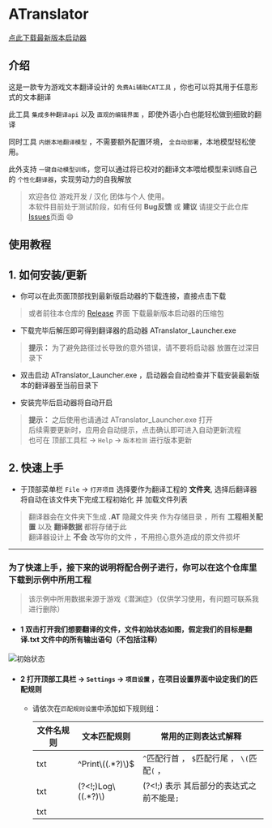 # ATranslator
 [点此下载最新版本启动器](https://github.com/MoyouDE/ATranslator-Homepage/releases/download/1.1.0/ATranslator_Launcher.zip)

## 介绍
这是一款专为游戏文本翻译设计的 ``免费Ai辅助CAT工具`` ，你也可以将其用于任意形式的文本翻译  

此工具 ``集成多种翻译api`` 以及 ``直观的编辑界面`` ，即使外语小白也能轻松做到细致的翻译  

同时工具 ``内嵌本地翻译模型`` ，不需要额外配置环境， ``全自动部署``，本地模型轻松使用。  

此外支持 ``一键自动模型训练``，您可以通过将已校对的翻译文本喂给模型来训练自己的 ``个性化翻译器``，实现劳动力的自我解放  

>欢迎各位 游戏开发 / 汉化 团体与个人 使用。  
>本软件目前处于测试阶段，如有任何 __Bug反馈__ 或 __建议__ 请提交于此仓库[Issues](https://github.com/MoyouDE/ATranslator-Homepage/issues)页面 :smile:

## 使用教程

## 1. 如何安装/更新
- 你可以在此页面顶部找到最新版启动器的下载连接，直接点击下载  
> 或者前往本仓库的 [Release](https://github.com/MoyouDE/ATranslator-Homepage/releases) 界面 下载最新版本启动器的压缩包

- 下载完毕后解压即可得到翻译器的启动器 ATranslator_Launcher.exe
> **提示：** 为了避免路径过长导致的意外错误，请不要将启动器 放置在过深目录下

- 双击启动 ATranslator_Launcher.exe ，启动器会自动检查并下载安装最新版本的翻译器至当前目录下  
  
- 安装完毕后启动器将自动开启
> **提示：** 之后使用也请通过  ATranslator_Launcher.exe 打开  
> 后续需要更新时，应用会自动提示，点击确认即可进入自动更新流程  
> 也可在 顶部工具栏 -> `Help` -> `版本检测` 进行版本更新

## 2. 快速上手
- 于顶部菜单栏 `File` -> `打开项目` 选择要作为翻译工程的 __文件夹__, 选择后翻译器将自动在该文件夹下完成工程初始化 并 加载文件列表
> 翻译器会在文件夹下生成 __.AT__ 隐藏文件夹 作为存储目录 ，所有 __工程相关配置__ 以及 __翻译数据__ 都将存储于此  
> 翻译器设计上 __不会__ 改写你的文件 ，不用担心意外造成的原文件损坏

---

###  为了快速上手，接下来的说明将配合例子进行，你可以在这个仓库里下载到示例中所用工程  
> 该示例中所用数据来源于游戏《潜渊症》（仅供学习使用，有问题可联系我进行删除）

- #### 1 双击打开我们想要翻译的文件，文件初始状态如图，假定我们的目标是翻译.txt 文件中的所有输出语句（不包括注释）

![初始状态](https://github.com/MoyouDE/ATranslator-Homepage/assets/44468640/15fa6380-3584-4537-9570-0d95414322f1)


- #### 2 打开顶部工具栏 -> `Settings` -> `项目设置` ，在项目设置界面中设定我们的匹配规则
  + 请依次在`匹配规则设置`中添加如下规则组：
   
       | 文件名规则 | 文本匹配规则      | 常用的正则表达式解释|
       | ---- | --------- |----|
       | txt    | ^Print\\((.*?)\\)$     | `^`匹配行首 ，  `$`匹配行尾 ， `\(`匹配`(` ， 
       | txt    | (?<!;)Log\\((.*?)\\)      | (?<!;) 表示 其后部分的表达式之前不能是`;`
       | txt    | <title>(.*?)<\\title>      |`(.*?)`代表捕获中间所有字符，其中的`?`代表懒惰匹配，即在规则成立的前提下选择尽可能短的文本进行捕获，加上此符号可避免出现跨行匹配的情况

   > 同样的匹配效果可以有多种写法，表达式相关知识可参阅[此处](https://learn.microsoft.com/zh-cn/dotnet/standard/base-types/regular-expressions)，你也可以在[正则模拟网站](https://regex101.com/)来快速验证表达式的效果
  + 如果你不想在文件列表中看到无关文件，可以勾选 `仅显示文件名规则匹配类型文件` 选项
    
    <details>
     <summary><em> 设置界面示例 </em></summary>
  
    ![项目设置](https://github.com/MoyouDE/ATranslator-Homepage/assets/44468640/5b2c5314-09d4-4006-9bf4-bec90ac2c793)
  
    </details>
  
  + 保存后即可看到设置效果
    
     <details>
     <summary><em> 设置成功后的效果图 </em></summary>
  
    ![效果图](https://github.com/MoyouDE/ATranslator-Homepage/assets/44468640/1641a730-70bc-4ba5-b3ad-62a82b289eac)
  
    </details>
    
     \_<strong>下_划_线_加_粗</strong>\_  部分即为规则设定的需要翻译部分，机器翻译可将此部分 单独提取翻译 后 回填，避免破坏其他文本结构
    
     > 由于 匹配规则变动 生成了新的文本解析数据 ，此时该文件处于 `*待保存状态` ，可点击 `保存` 按钮，或使用 `ctrl + s` 进行保存
     
- #### 3 在 右侧输入框 键入对应 完整翻译文本 以 完成翻译
  当确认 匹配规则 效果正确后 ，如果你具有良好的外语知识就可以直接进入正式的翻译流程了 ，只需在右侧输入翻译文本然后保存即可
  
  ##### 你也可以利用翻译器进行 机器翻译，应用目前内置以下几种翻译引擎：
  
     | 引擎类型 |   详情 |
     | --- | --- |
     | 外部引擎 | 目前包括 `有道` 、`百度` 、`彩云小译` 、 `Chatgpt` |
     | 本地引擎 | 通过切换模型得到不同的翻译效果 ，自带一个初始模型 |

  > 你可以在 顶部工具栏 -> `Settings` -> `翻译引擎设置` -> `通用` -> `默认翻译引擎` 处设置使用何种翻译引擎
  > <details>
  >   <summary><em> 关于外部引擎 </em></summary>  
  > 要使用外部引擎需要进行对应的配置，各 外部引擎 所需配置信息 可在对应配置页的 `如何获取？` 处获得
  >
  > 以 `有道翻译` 为例，你需要在 `Settings` -> `翻译引擎设置` -> `外部引擎` -> `有道翻译` 处填入该引擎所需的 `应用ID` 和 `应用密钥`  
  >
  >  ![外部引擎](https://github.com/MoyouDE/ATranslator-Homepage/assets/44468640/d416d778-7390-446a-bb1b-33251cc7d188)
  >
  >  </details>
  > 
  > <details>
  >   <summary><em> 关于本地引擎 </em></summary> 
  > 本地引擎依托于翻译模型来运行，模型将在翻译器启动时自动部署，你可以通过点击主界面右下角 提示灯 来查看模型状态
  >
  >  ![模型就绪](https://github.com/MoyouDE/ATranslator-Homepage/assets/44468640/b3875826-c3cf-48ea-86b6-66401e180207)
  > 
  > 在 `本地引擎` 页可 切换/删除 翻译模型 以及 检测模型状态
  >
  > ![本地引擎](https://github.com/MoyouDE/ATranslator-Homepage/assets/44468640/48750c4d-1d5d-4646-bd65-44688c8eeb57)
  >
  > 初始时只有一个 `原始模型` ，可以在 [模型训练](https://github.com/MoyouDE/ATranslator-Homepage/tree/main?tab=readme-ov-file#4-%E5%85%B3%E4%BA%8E-%E6%A8%A1%E5%9E%8B%E8%AE%AD%E7%BB%83-%E7%9A%84%E8%AF%B4%E6%98%8E) 处 通过训练得到 新的 `微调模型`
  >
  >  </details> 
  
  ##### 完成配置后可回到编辑界面调用机器翻译
  
    ![进行翻译](https://github.com/MoyouDE/ATranslator-Homepage/assets/44468640/a1f6b971-07c2-406a-97a2-5ebd5d7f15cc)
  
    经过机器翻译的文本块 会被标记为`已翻译状态(黄色)`，以提示你需要进行二次确认，你可以通过 手动编辑译文 ，或者点击文本块右侧的 确认按钮 将其标记为 `确认状态(绿色)`
    > 批量翻译按钮只会对 `未修改状态(灰色)` 状态的文本进行翻译，不必担心覆盖已修正的文本内容
    > 你还可以使用[对比翻译]()来同时获得多个引擎的翻译结果
    > 什么是[文本状态](https://github.com/MoyouDE/ATranslator-Homepage/tree/main?tab=readme-ov-file#3-%E5%85%B3%E4%BA%8E-%E6%96%87%E6%9C%AC%E7%8A%B6%E6%80%81-%E7%9A%84%E8%AF%B4%E6%98%8E)
  
- #### 4 完成翻译工作后可通过 导出 功能获得翻译版本的文件
  导出功能位于 顶部工具栏 -> `File` -> `导出` -> `导出功能` -> `导出工程`
  可在此选择需要导出的文件，以及导出路径
  > 导出功能将在你指定路径下创建原工程的翻译副本，如果将原工程上一级目录作为导出路径导出文件将覆盖原工程
  > 因此为了避免破坏原文件，原工程父文件夹，原工程及其子文件夹不可做为导出目录
  >  
  > 上一级文件夹(不可选择)/  
  >      │  
  >      ├── 原工程文件夹(不可选择)/  
  >      │   ├── 原文件.py  
  >      │   ├── 原文件.py  
  >      │   └── config/  
  >      │       └── 原文件.py  
  >      │  
  >      └── 原工程同级的其他文件夹(可选择作为导出路径)/  

## 3 关于 `文本状态` 的说明
可翻译文本文本具有以下四种状态：

   | 状态 |  |
   | ---  | --- |
   | 未编辑状态 | 初始不包含任何翻译信息时的状态，以灰色表示 |  
   | 机翻状态   | 通过机器翻译得到了翻译文本的状态，以黄色表示  |
   | 推测状态 | 由 词典 或是 编辑记录 自动填入了翻译文本的状态，以橙色表示 |
   | 确认状态 | 经过 手动编辑 或是 手动确认 后的文本状态 ，以绿色表示|

  > 提示：直接删除文本并不能将文本转为 未编辑状态 ,需要通过文本块最右侧的 取消按钮 来将文本重置为 未编辑状态  
  > 提示：批量翻译不会将 确认状态 和 推测状态 文本再次翻译

  如果按照译文的可靠性进行排序，由高到低为：确认状态 > 推测状态 > 翻译状态 > 未编辑状态
   
  通常情况下，应以将文本转化为 确认状态 为目标  
  
  处于 确认状态 的文本将自动添加至 词典 以供 [智能更新](https://github.com/MoyouDE/ATranslator-Homepage/blob/main/README.md#5-%E5%85%B3%E4%BA%8E-%E8%AF%8D%E5%85%B8%E7%B3%BB%E7%BB%9F%E4%B8%8E%E6%99%BA%E8%83%BD%E6%9B%B4%E6%96%B0-%E7%9A%84%E8%AF%B4%E6%98%8E) 功能使用  
  
  同时只有 确认状态 文本能够成为模型的训练材料
  
  可在 编辑界面左上角 查看各状态文本的统计情况       
  ![文本状态](https://github.com/MoyouDE/ATranslator-Homepage/assets/44468640/918e2abf-5098-4f78-806f-944e4c7ea11e)

## 4 关于 `模型训练` 的说明

模型训练所在位置位于 顶部工具栏 -> `Settings` -> `翻译引擎设置` -> `训练模型`  

- `模型名称`要求唯一 如果发现名称已存在可修改名称或者在 `本地引擎` 页面删除已有模型

- `训练轮数`推荐的大小是20轮以上，但是太高的训练轮数将导致模型过拟合
> 你可以根据控制台中的日志信息观察训练效果，当发现随着训练轮数的提高，loss 出现下降趋势时说明训练效果较好

- 模型每训练200步(step)后会产生一个检查点(checkpoint)，如果后续训练意外崩溃 可通过输入 __相同模型名称__ 以及 勾选 `继承训练` 来从最新的checkpoint继续训练
> 即使没有产生checkpoint也可以通过勾选 __继承训练__ 来重新训练并覆盖已有模型 

- 训练模型所使用的材料是全局词典的数据，训练开始前程序会自动根据词典数据生成一份训练数据，你可以通过点击 `预览训练数据` 来查看以及更改这份数据  

 训练产生的模型位于 翻译器安装目录 -> "FinetunedModels" 文件夹下  
> 训练过程中可关闭设置页面，任仍会继续执行，你可以在底部看到训练进度  
> 训练默认使用CPU训练



## 5 关于 `词典系统与智能更新` 的说明
在翻译过程中，翻译器会自动生成并维护以下两种字典文件： 
  | 字典类型| |
  | ---  | --- |
  | 全局词典 | 维护着项目内所有 已确认文本 译文键值对的 字典，全局唯一 |  
  | 局部词典 | 维护着每份文本自己的 已确认文本 译文键值对的 字典，所有文本各有一份 |
  
翻译器会在适当的世界自动更新这两份字典  

当你使用编辑界面工具栏上的 `智能更新`  功能时，翻译器将依次检索对应的局部字典 以及 全局字典，并使用匹配的字典数据修改翻译结果  

勾选智能更新按钮后的 `自动执行` 的情况下,翻译器会在每次你编辑结束进行 字典更新 以及 智能更新

> 善用智能更新功能可以避免对项目内重复语句进行重复翻译的情况  
> 被修改的文本块将被标记为推测状态，只有 `非确认状态` 的文本会被更新

智能更新左侧提供了词典的快捷操作按钮，以下是对这些按钮的功能

  | 操作类型| |
  | ---  | --- |
  | 导出词典 | 根据当前 处于确认状态文本的数据 生成该文本的字典文件 |  
  | 导入字典 | 手动选择一份字典文件来对该文件执行 翻译更新 |
  | 合并字典 | 将当前处于确认状态文本的数据 与一份已存在的字典文件合并 |

  > 你可以利用这些功能来 分享 或 使用他人分享的字典文件

## 6 关于 `保留原文本格式` 的说明
如果某条匹配规则只匹配了一行中的部分文本，默认情况下未被匹配的部分将被分入下一个文本块中，这可能导致原文的阅读结构被破坏  
这种情况下你除了修改匹配规则确保完整匹配一整行外，还可以选择勾选此选项  
勾选后 匹配内容前后最近的 句首 与 句尾将被一起分入同一文本块中

以下语句所使用的匹配规则是 `(?<!;)PrintColorLog\("(.*)"`
   <details>
   <summary><em> 勾选前的效果 </em></summary>
    
  ![保留格式](https://github.com/MoyouDE/ATranslator-Homepage/assets/44468640/1f8df784-059c-4dd0-a877-66ee83d4c8fa)

  </details>
   <details>
   <summary><em> 勾选后的效果 </em></summary>
    
  ![保留格式2](https://github.com/MoyouDE/ATranslator-Homepage/assets/44468640/6aa6d40d-5f10-48ae-b5c5-719208a3880d)


  </details>

## 6 关于 `对比翻译` 的说明
对比翻译是同时使用多种引擎来对原文进行翻译的工具，要使用对比翻译，你需要先在 `Settings` -> `翻译引擎设置` -> `通用` 处设置启动对比翻译的引擎  

打开对比翻译有两种方式：  
- 顶部工具栏 -> `Window` -> `对比翻译`
- 通过在文本编辑界面 __右键双击__ 文本块原文 可快速进行对比翻译
  
> 当你想要翻译原文时，推荐通过右键双击的方式进行对比翻译，这种方式将保留匹配规则解析的文本结构，避免将非翻译内容进行翻译

tip： 低于 `1.0.3` 版本的请通过此仓库下载新版启动器重新安装翻译器进行更新

## 未来开发计划（以下排序不代表优先级）  
补完使用说明    
文字大小/界面风格切换  
本地翻译模型  

## 查看历史版本
[点此前往包体仓库](https://github.com/MoyouDE/ATranslator-Release/releases)
此工具会在您想要翻译的工程文件夹下生成一个 .AT 文文件 所有翻译相关数据都存储此文件夹下，不会破坏或修改您的原本文件内容
  



